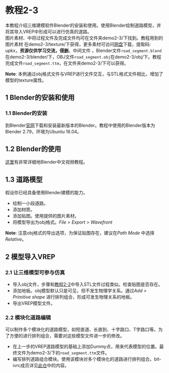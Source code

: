# 教程2-3
本教程介绍三维建模软件Blender的安装和使用。使用Blender绘制道路模型，并将其导入VREP中形成可以进行仿真的道路。  
图片素材、中将过程文件及完成文件均可在文件夹demo2-3/下找到。教程用到的图片素材 在demo2-3/texture/下获得，更多素材可访问[网盘]( https://pan.baidu.com/s/1eS700Ye)下载，提取码: upkx，**资源仅供学习交流，侵删**。中间文件 ，Blender文件`road_segment.blend`在demo2-3/blender/下，OBJ文件`road_segment.obj`在demo2-3/obj/下。教程完成文件`road_segment.ttm`，在文件夹demo2-3/下可以获得。

**Note**: 本例通过obj格式文件与VREP进行文件交互，与STL格式文件相比，增加了模型的texture属性。

## 1 Blender的安装和使用
### 1.1 Blender的安装
到Blender[官网](https://www.blender.org/download/)下载和安装最新版本的Blender。教程中使用的Blender版本为Blender 2.79，环境为Ubuntu 16.04。

## 1.2 Blender的使用
[这里](http://www.bilibili.com/video/av909518/)有非常详细地Blender中文视频教程。

## 1.3 道路模型
假设你已经具备使用Blender建模的能力。
- 绘制一小段道路。
- 添加材质。
- 添加贴图。使用提供的图片素材。
- 将模型导出为obj格式。*File > Export > Wavefront*

**Note**: 注意obj格式的导出选项，为保证贴图存在，建议在*Path Mode* 中选择*Relative*。

## 2 模型导入VREP
### 2.1 让三维模型可参与仿真
- 导入obj文件，步骤和[教程2-2](https://github.com/bit-ivrc/vrep_tutorial/tree/master/demo2-2)中导入STL文件过程类似。检查贴图是否存在。
- 添加地板。obj模型默认只是可见，但不发生物理学关系。通过*Add > Primitive shape* 进行排列组合，形成可发生物理关系的地板。
- 导出VREP模型文件。

### 2.2 模块化道路编辑
可以制作多个模块化的道路模型，如短直道、长直到、十字路口、T字路口等。为了方便的进行排列组合，需要对这些模型文件进一步的修改。
- 在上一步的VREP道路模型的基础上添加Dummy点，用来代表模型的位置。最终文件为demo2-3/下的`road_segment.ttm`文件。
- 编写排列道路组合模块。使用该模块对多个模块化的道路进行排列组合。bit-ivrc成员详见[此仓](https://github.com/bit-ivrc/autoSim-ivrc)中的内容。
